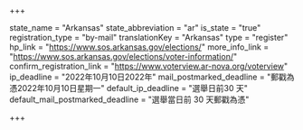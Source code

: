 +++

state_name = "Arkansas"
state_abbreviation = "ar"
is_state = "true"
registration_type = "by-mail"
translationKey = "Arkansas"
type = "register"
hp_link = "https://www.sos.arkansas.gov/elections/"
more_info_link = "https://www.sos.arkansas.gov/elections/voter-information/"
confirm_registration_link = "https://www.voterview.ar-nova.org/voterview"
ip_deadline = "2022年10月10日2022年"
mail_postmarked_deadline = "郵戳為憑2022年10月10日星期一"
default_ip_deadline = "選舉日前30 天"
default_mail_postmarked_deadline = "選舉當日前 30 天郵戳為憑"

+++